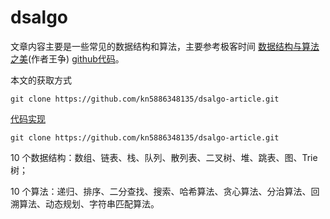 # dsalgo
文章内容主要是一些常见的数据结构和算法，主要参考极客时间 [数据结构与算法之美](https://time.geekbang.org/column/intro/100017301?utm_source=pinpaizhuanqu&utm_medium=geektime&utm_campaign=guanwang&utm_term=guanwang&utm_content=0511)(作者王争) [github代码](https://github.com/wangzheng0822/algo)。



本文的获取方式

```
git clone https://github.com/kn5886348135/dsalgo-article.git
```

[代码实现](https://github.com/kn5886348135/dsalgo-code.git)

```
git clone https://github.com/kn5886348135/dsalgo-article.git
```



10 个数据结构：数组、链表、栈、队列、散列表、二叉树、堆、跳表、图、Trie 树；

10 个算法：递归、排序、二分查找、搜索、哈希算法、贪心算法、分治算法、回溯算法、动态规划、字符串匹配算法。